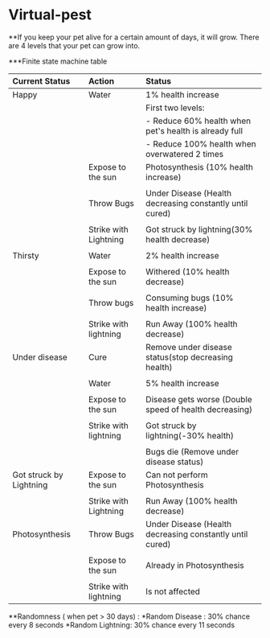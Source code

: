 # Virtual-pest
  **If you keep your pet alive for a certain amount of days, it will grow. There are 4 levels that your pet can grow into.
                                           
 ***Finite state machine table

|     Current Status      |       Action           |                      Status                             |
|:------------------------|:-----------------------|:--------------------------------------------------------|
|Happy                    |Water                   |1% health increase                                       |  
|                         |                        |First two levels:                                        |
|                         |                        |  - Reduce 60% health when pet's health is already full  |
|                         |                        |  - Reduce 100% health when overwatered 2 times          |
|                         |Expose to the sun       |Photosynthesis (10% health increase)                     |
|                         |                        |                                                         |
|                         |Throw Bugs              |Under Disease (Health decreasing constantly until cured) |
|                         |                        |                                                         |
|                         |Strike with Lightning   |Got struck by lightning(30% health decrease)             |
|                         |                        |                                                         |
|Thirsty                  |Water                   | 2% health increase                                      |
|                         |                        |                                                         |
|                         |Expose to the sun       |Withered (10% health decrease)                           |
|                         |                        |                                                         |
|                         |Throw bugs              | Consuming bugs (10% health increase)                    |
|                         |                        |                                                         |
|                         |Strike with lightning   |Run Away (100% health decrease)                          |
|Under disease            |Cure                    |Remove under disease status(stop decreasing health)      |
|                         |                        |                                                         |
|                         |Water                   |5% health increase                                       |
|                         |                        |                                                         |
|                         |Expose to the sun       |Disease gets worse (Double speed of health decreasing)   |
|                         |                        |                                                         |
|                         |Strike with lightning   |Got struck by lightning(-30% health)                     |
|                         |                        |                                                         |
|                         |                        |Bugs die (Remove under disease status)                   |
|Got struck by Lightning  |Expose to the sun       |Can not perform Photosynthesis                           |
|                         |                        |                                                         |
|                         |Strike with Lightning   |Run Away (100% health decrease)                          |
|Photosynthesis           |Throw Bugs              |Under Disease (Health decreasing constantly until cured) |
|                         |                        |                                                         |
|                         |Expose to the sun       |Already in Photosynthesis                                |
|                         |                        |                                                         |
|                         |Strike with lightning   |Is not affected                                          |
  

**Randomness ( when pet > 30 days) :
    *Random Disease : 30% chance every 8 seconds
    *Random Lightning: 30% chance every 11 seconds
